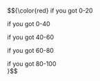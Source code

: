 $${\color{red}
if you got 0-20 

if you got 0-40 

if you got 40-60 

if you got 60-80

if you got 80-100  
}$$
